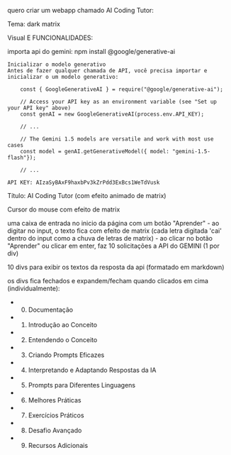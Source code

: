 quero criar um webapp chamado AI Coding Tutor:

Tema: dark matrix

Visual E FUNCIONALIDADES:

importa api do gemini: 
    npm install @google/generative-ai
    
    Inicializar o modelo generativo
    Antes de fazer qualquer chamada de API, você precisa importar e inicializar o um modelo generativo:

        const { GoogleGenerativeAI } = require("@google/generative-ai");

        // Access your API key as an environment variable (see "Set up your API key" above)
        const genAI = new GoogleGenerativeAI(process.env.API_KEY);

        // ...

        // The Gemini 1.5 models are versatile and work with most use cases
        const model = genAI.getGenerativeModel({ model: "gemini-1.5-flash"});

        // ...

    API KEY: AIzaSyBAxF9haxbPv3kZrPdd3ExBcs1WeTdVusk

Título: AI Coding Tutor (com efeito animado de matrix)

Cursor do mouse com efeito de matrix

uma caixa de entrada no inicio da página com um botão "Aprender"
    - ao digitar no input, o texto fica com efeito de matrix (cada letra digitada 'cai' dentro do input como a chuva de letras de matrix)
    - ao clicar no botão "Aprender" ou clicar em enter, faz 10 solicitações a API do GEMINI (1 por div)


10 divs para exibir os textos da resposta da api (formatado em markdown)

os divs fica fechados e expandem/fecham quando clicados em cima (individualmente):
 - 0. Documentação
 - 1. Introdução ao Conceito
 - 2. Entendendo o Conceito
 - 3. Criando Prompts Eficazes
 - 4. Interpretando e Adaptando Respostas da IA
 - 5. Prompts para Diferentes Linguagens
 - 6. Melhores Práticas
 - 7. Exercícios Práticos
 - 8. Desafio Avançado
 - 9. Recursos Adicionais

